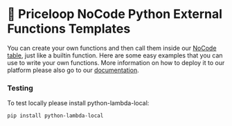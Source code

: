# 🧶 Priceloop NoCode Python External Functions Templates

You can create your own functions and then call them inside our [NoCode table](https://priceloop.ai/nocode), just like a builtin function. Here are some easy examples that you can use to write your own functions. More information on how to deploy it to our platform please also go to our [documentation](https://priceloopai.notion.site/External-Functions-f78d153ab7b94a5f8a2f2cc5baa5e9d3).

### Testing

To test locally please install python-lambda-local:

```
pip install python-lambda-local
```
